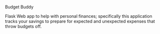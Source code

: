 Budget Buddy

Flask Web app to help with personal finances; specifically this application tracks your savings to prepare for expected and unexpected expenses that throw budgets off.
